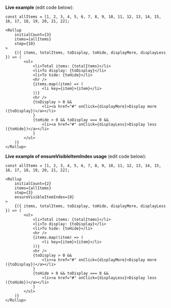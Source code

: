 **Live example** (edit code below):

	const allItems = [1, 2, 3, 4, 5, 6, 7, 8, 9, 10, 11, 12, 13, 14, 15, 16, 17, 18, 19, 20, 21, 22];

	<Rollup
		initialCount={3}
		items={allItems}
		step={10}
	>
		{({ items, totalItems, toDisplay, toHide, displayMore, displayLess }) => (
			<ul>
				<li>Total items: {totalItems}</li>
				<li>To display: {toDisplay}</li>
				<li>To hide: {toHide}</li>
				<hr />
				{items.map((item) => (
            		<li key={item}>{item}</li>
            	))}
            	<hr />
            	{toDisplay > 0 &&
            		<li><a href="#" onClick={displayMore}>Display more ({toDisplay})</a></li>
            	}
            	{toHide > 0 && toDisplay === 0 &&
            		<li><a href="#" onClick={displayLess}>Display less ({toHide})</a></li>
            	}
			</ul>
		)}
	</Rollup>

**Live example of ensureVisibleItemIndex usage** (edit code below):

	const allItems = [1, 2, 3, 4, 5, 6, 7, 8, 9, 10, 11, 12, 13, 14, 15, 16, 17, 18, 19, 20, 21, 22];

	<Rollup
		initialCount={2}
		items={allItems}
		step={3}
		ensureVisibleItemIndex={8}
	>
		{({ items, totalItems, toDisplay, toHide, displayMore, displayLess }) => (
			<ul>
				<li>Total items: {totalItems}</li>
				<li>To display: {toDisplay}</li>
				<li>To hide: {toHide}</li>
				<hr />
				{items.map((item) => (
            		<li key={item}>{item}</li>
            	))}
            	<hr />
            	{toDisplay > 0 &&
            		<li><a href="#" onClick={displayMore}>Display more ({toDisplay})</a></li>
            	}
            	{toHide > 0 && toDisplay === 0 &&
            		<li><a href="#" onClick={displayLess}>Display less ({toHide})</a></li>
            	}
			</ul>
		)}
	</Rollup>
